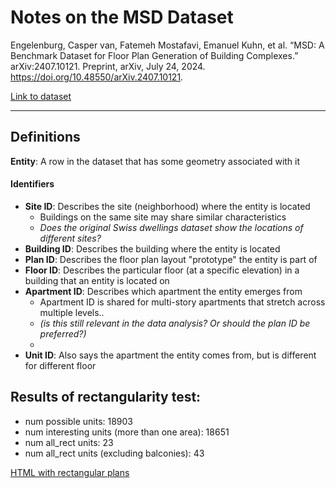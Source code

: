 # Notes on the MSD Dataset 

Engelenburg, Casper van, Fatemeh Mostafavi, Emanuel Kuhn, et al. “MSD: A Benchmark Dataset for Floor Plan Generation of Building Complexes.” arXiv:2407.10121. Preprint, arXiv, July 24, 2024. https://doi.org/10.48550/arXiv.2407.10121.

[Link to dataset](https://www.kaggle.com/datasets/caspervanengelenburg/modified-swiss-dwellings)

----

## Definitions 

**Entity**: A  row in the dataset that has some geometry associated with it 

#### Identifiers

- **Site ID**: Describes the site (neighborhood) where the entity is located 
  - Buildings on the same site may share similar characteristics 
  - *Does the original Swiss dwellings dataset show the locations of different sites?*
- **Building ID**: Describes the building where the entity is located 
- **Plan ID**: Describes the floor plan layout "prototype" the entity is part of  
- **Floor ID**: Describes the particular floor (at a specific elevation) in a building that an entity is located on 
- **Apartment ID**: Describes which apartment the entity emerges from 
  - Apartment ID is shared for multi-story apartments that stretch across multiple levels.. 
  - *(is this still relevant in the data analysis? Or should the plan ID be preferred?)*
  - 
- **Unit ID**: Also says the apartment the entity comes from, but is different for different floor 




## Results of rectangularity test: 
- num possible units: 18903 
- num interesting units (more than one area): 18651
- num  all_rect units: 23
- num all_rect units (excluding balconies): 43

[HTML with rectangular plans](https://static.marimo.app/static/show-rectangular-plans-bfkb)